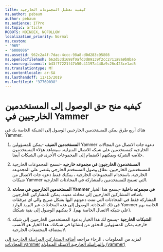 ```yaml
---
title: كيفيه تعطيل المجموعات الخارجية
ms.author: pebaum
author: pebaum
ms.audience: ITPro
ms.topic: article
ROBOTS: NOINDEX, NOFOLLOW
localization_priority: Normal
ms.custom:
- "965"
- "6000006"
ms.assetid: 962c2a4f-7dac-4ccc-98a8-d0d283c95808
ms.openlocfilehash: b62d53d1698f0afd3d89139f2cc2711a8a9b8ba6
ms.sourcegitcommit: b43f77221f47b50c41197a448a9c26c423ce1ad5
ms.translationtype: MT
ms.contentlocale: ar-SA
ms.lasthandoff: 11/15/2019
ms.locfileid: "37769038"
---
```

# <a name="how-to-give-access-to-external-users-in-yammer"></a>كيفيه منح حق الوصول إلى المستخدمين الخارجيين في Yammer

هناك أربع طرق يمكن للمستخدمين الخارجيين الوصول إلى الشبكة الخاصة بك في Yammer.
  
1. **المستخدمين الضيف** -يمكن للمسؤولين Yammer دعوه جات الاتصال من المجالات الخارجية كمستخدمين علي شبكه الاتصال المنزلية. سيشاهد هؤلاء المستخدمون خلاصه الشركة ويمكنهم الانضمام إلى المجموعات الأخرى في الشبكات أيضا.

2. **المستخدمون الخارجيون في مجموعه خارجيه** -تسمح المجموعات الخارجية للمستخدمين الخارجيين. نطاق وصول المستخدم الخارجي يقتصر علي المجموعة الخارجية. باستخدام المجموعات الخارجية ، يمكنك فقط دعوه جات الاتصال من شبكات Yammer التي تسمح للمستخدمين بالمشاركة في المحادثات الخارجية.

3. **المستخدمين الخارجيين في محادثه Yammer في مجموعه داخلية** -يسمح هذا الخيار باضافه المشاركين الخارجيين إلى محادثه معينه. يمكن للمشاركين الخارجيين المشاركة فقط في المحادثات التي تمت دعوتهم اليها بشكل صريح والي اي مرفقات في تلك المحادثة. الوصول إلى هذه المحادثات عبر البريد الوارد Yammer الخاصة بهم (علي شبكه الاتصال الخاصة بهم). لا يمكنهم الوصول إلى بقية شبكتك.

4. **الشبكات الخارجية** -يسمح لك هذا الخيار بدعوة المستخدمين الخارجيين إلى شبكه خارجيه يمكن للمسؤولين التحقق من إنشائها في شبكتك. هذا الخيار هو الأنسب لاستضافه المجتمعات الخارجية.

لمزيد من المعلومات ، الرجاء مراجعه [أضافه المشاركين المراسلة الخارجية إلى المحادثات yammer](https://docs.microsoft.com/yammer/work-with-external-users/add-external-participants) [والمراسلة الخارجية الاسئله المتداولة (yammer)](https://docs.microsoft.com/yammer/work-with-external-users/external-messaging-faq)
  